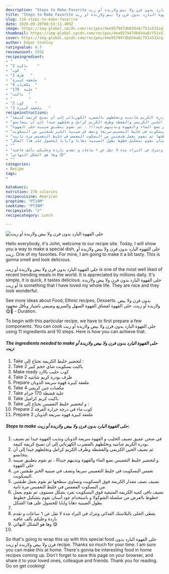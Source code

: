 ```yaml
---
description: "Steps to Make Favorite حلى القهوة البارد بدون فرن ولا بيض ولازبدة أو زيت"
title: "Steps to Make Favorite حلى القهوة البارد بدون فرن ولا بيض ولازبدة أو زيت"
slug: 116-steps-to-make-favorite
date: 2020-09-20T08:53:11.409Z
image: https://img-global.cpcdn.com/recipes/4ee957947db034a0/751x532cq70/الصورة-الرئيسية-لوصفةحلى-القهوة-البارد-بدون-فرن-ولا-بيض-ولازبدة-أو-زيت.jpg
thumbnail: https://img-global.cpcdn.com/recipes/4ee957947db034a0/751x532cq70/الصورة-الرئيسية-لوصفةحلى-القهوة-البارد-بدون-فرن-ولا-بيض-ولازبدة-أو-زيت.jpg
cover: https://img-global.cpcdn.com/recipes/4ee957947db034a0/751x532cq70/الصورة-الرئيسية-لوصفةحلى-القهوة-البارد-بدون-فرن-ولا-بيض-ولازبدة-أو-زيت.jpg
author: Edgar Stanley
ratingvalue: 4.7
reviewcount: 1552
recipeingredient:
- "      "
- "2 باكيت    "
- "كوب  "
- "2 ظرف   "
- "ملعقة كبيرة   "
- "4 مكعبات  "
- "علبة  170 "
- "باكيت  "
- "       "
- "2 كوب     "
- "2 ملعقة كبيرة   "
recipeinstructions:
- "في صحن عميق نضيف الحليب و القهوة سريعة الذوبان ونذيب القهوة جيدا ثم نضيف بودرة الكريم شانتيه ونخلطهم بالمضرب الكهربائي إلى أن تصبح كريمة كثيفة."
- "ثم نضيف الجبن الكريمي والقشطة وظرف الكريم كرامل ونخلطهم جيدا إلى أن يتجانسو."
- "و لتحضير خليط التغميس نضع الماء والقهوة ونذيبهم جيدااا ، ثم نقوم بتطبيق صينية حلى القهوة"
- "نغمس البسكويت في خليط التغميس سريعا وتصف في صينية الخبز طبقتين من البسكويت."
- "نضيف نصف مقدار الكريمة فوق البسكويت ونساوي سطحها ثم نقوم بعمل طبقتين من البسكوت المغمس في خليط التغميس مرة ثانية."
- "نضيف باقى كمية الكريمة المتبقية فوق البسكويت تفرد بشكل مستوى، ثم نقوم بعمل خطوط بالعرض من صلصلة الشوكولا و باستخدام عود أسنان نقوم بتشكيل خطوط بطول الصينية ذهابا وايابا للحصول على هذا الشكل"
- ""
- "يغطى الحلى بالبلاستك الغذائي وتترك في البراد مدة لا تقل عن ٦ ساعات و تقدم باردة وعليكم بألف عافية"
- "وها هو الشكل النهائي 😋"
- ""
categories:
- Recipe
tags:
- 

katakunci:  
nutrition: 270 calories
recipecuisine: American
preptime: "PT14M"
cooktime: "PT30M"
recipeyield: "2"
recipecategory: Lunch

---
```



![حلى القهوة البارد بدون فرن ولا بيض ولازبدة أو زيت](https://img-global.cpcdn.com/recipes/4ee957947db034a0/751x532cq70/الصورة-الرئيسية-لوصفةحلى-القهوة-البارد-بدون-فرن-ولا-بيض-ولازبدة-أو-زيت.jpg)

Hello everybody, it's John, welcome to our recipe site. Today, I will show you a way to make a special dish, حلى القهوة البارد بدون فرن ولا بيض ولازبدة أو زيت. One of my favorites. For mine, I am going to make it a bit tasty. This is gonna smell and look delicious.

حلى القهوة البارد بدون فرن ولا بيض ولازبدة أو زيت is one of the most well liked of recent trending meals in the world. It is appreciated by millions daily. It's simple, it is quick, it tastes delicious. حلى القهوة البارد بدون فرن ولا بيض ولازبدة أو زيت is something that I have loved my whole life. They are nice and they look wonderful.

See more ideas about Food, Ethnic recipes, Desserts. بدون فرن ولا بيض ولازبدة أو زيت، حلى القهوة لعشاق القهوة السهل والسريع وصيفي بامتياز وبأقل مجهود 😋🥰 - Duration.


To begin with this particular recipe, we have to first prepare a few components. You can cook حلى القهوة البارد بدون فرن ولا بيض ولازبدة أو زيت using 11 ingredients and 10 steps. Here is how you can achieve that.

<!--inarticleads1-->

##### The ingredients needed to make حلى القهوة البارد بدون فرن ولا بيض ولازبدة أو زيت:

1. Take  لتحضير خليط الكريمة نحتاج إلى :
1. Take 2 باكيت بسكويت شاي حجم كبير
1. Make ready كوب حليب بااارد
1. Take 2 ظرف بودرة كريم شانتيه
1. Prepare ملعقة كبيرة قهوة سريعة الذوبان
1. Take 4 مكعبات جبن كريمي
1. Take علبة قشطة 170 جرام
1. Take باكيت كريم كراميل
1. Take  و لتحضير خليط التغميس نحتاج إلى :
1. Prepare 2 كوب ماء في درجة حرارة الغرفة
1. Prepare 2 ملعقة كبيرة قهوة سريعة الذوبان




<!--inarticleads2-->

##### Steps to make حلى القهوة البارد بدون فرن ولا بيض ولازبدة أو زيت:

1. في صحن عميق نضيف الحليب و القهوة سريعة الذوبان ونذيب القهوة جيدا ثم نضيف بودرة الكريم شانتيه ونخلطهم بالمضرب الكهربائي إلى أن تصبح كريمة كثيفة.
1. ثم نضيف الجبن الكريمي والقشطة وظرف الكريم كرامل ونخلطهم جيدا إلى أن يتجانسو.
1. و لتحضير خليط التغميس نضع الماء والقهوة ونذيبهم جيدااا ، ثم نقوم بتطبيق صينية حلى القهوة
1. نغمس البسكويت في خليط التغميس سريعا وتصف في صينية الخبز طبقتين من البسكويت.
1. نضيف نصف مقدار الكريمة فوق البسكويت ونساوي سطحها ثم نقوم بعمل طبقتين من البسكوت المغمس في خليط التغميس مرة ثانية.
1. نضيف باقى كمية الكريمة المتبقية فوق البسكويت تفرد بشكل مستوى، ثم نقوم بعمل خطوط بالعرض من صلصلة الشوكولا و باستخدام عود أسنان نقوم بتشكيل خطوط بطول الصينية ذهابا وايابا للحصول على هذا الشكل
1. 
1. يغطى الحلى بالبلاستك الغذائي وتترك في البراد مدة لا تقل عن ٦ ساعات و تقدم باردة وعليكم بألف عافية
1. وها هو الشكل النهائي 😋
1. 




So that's going to wrap this up with this special food حلى القهوة البارد بدون فرن ولا بيض ولازبدة أو زيت recipe. Thanks so much for your time. I am sure you can make this at home. There's gonna be interesting food in home recipes coming up. Don't forget to save this page on your browser, and share it to your loved ones, colleague and friends. Thank you for reading. Go on get cooking!
